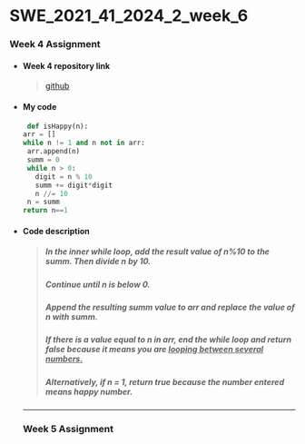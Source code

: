# SWE_2021_41_2024_2_week_6 

### Week 4 Assignment 

* #### Week 4 repository link
  > [github](https://github.com/imchan685/SWE_2021_41_2024_2_week_4)

+ ####  My code

   ```python
    def isHappy(n):
  arr = []
  while n != 1 and n not in arr:
    arr.append(n)
    summ = 0
    while n > 0:
      digit = n % 10
      summ += digit*digit
      n //= 10
    n = summ
  return n==1
  ```
- #### Code description
  > ##### In the inner __while__ loop, add the result value of __n%10__ to the __summ__. Then divide __n__ by 10.  
  > ##### Continue until __n__ is below __0__.  
  > ##### Append the resulting __summ__ value to __arr__ and replace the value of __n__ with __summ__.  
  > ##### If there is a value equal to __n__ in __arr__, end the __while__ loop and return __false__ because it means you are <U>looping between several numbers.</U>  
  > ##### Alternatively, if __n = 1__, return __true__ because the number entered means __happy number__.  

  ---
  ### Week 5 Assignment
